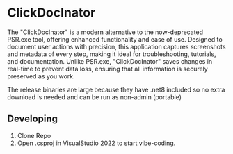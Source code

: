 # ClickDocInator
The "ClickDocInator" is a modern alternative to the now-deprecated PSR.exe tool, offering enhanced functionality and ease of use. Designed to document user actions with precision, this application captures screenshots and metadata of every step, making it ideal for troubleshooting, tutorials, and documentation. Unlike PSR.exe, "ClickDocInator" saves changes in real-time to prevent data loss, ensuring that all information is securely preserved as you work.

The release binaries are large because they have .net8 included so no extra download is needed and can be run as non-admin (portable)

## Developing
1. Clone Repo
2. Open .csproj in VisualStudio 2022 to start vibe-coding.

